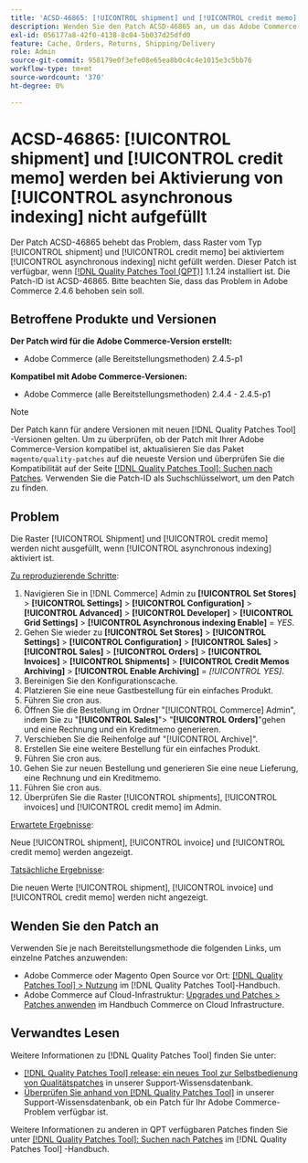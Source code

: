 ```yaml
---
title: 'ACSD-46865: [!UICONTROL shipment] und [!UICONTROL credit memo] werden bei aktiviertem [!UICONTROL asynchronous indexing] nicht aufgefüllt.'
description: Wenden Sie den Patch ACSD-46865 an, um das Adobe Commerce-Problem zu beheben, bei dem bei aktiviertem [!UICONTROL asynchronous indexing] keine Raster von [!UICONTROL shipment] und [!UICONTROL credit memo] gefüllt werden.
exl-id: 056177a8-42f0-4138-8c04-5b037d25dfd0
feature: Cache, Orders, Returns, Shipping/Delivery
role: Admin
source-git-commit: 958179e0f3efe08e65ea8b0c4c4e1015e3c5bb76
workflow-type: tm+mt
source-wordcount: '370'
ht-degree: 0%

---
```


# ACSD-46865: [!UICONTROL shipment] und [!UICONTROL credit memo] werden bei Aktivierung von [!UICONTROL asynchronous indexing] nicht aufgefüllt

Der Patch ACSD-46865 behebt das Problem, dass Raster vom Typ [!UICONTROL shipment] und [!UICONTROL credit memo] bei aktiviertem [!UICONTROL asynchronous indexing] nicht gefüllt werden. Dieser Patch ist verfügbar, wenn [[!DNL Quality Patches Tool (QPT)]](/help/announcements/adobe-commerce-announcements/magento-quality-patches-released-new-tool-to-self-serve-quality-patches.md) 1.1.24 installiert ist. Die Patch-ID ist ACSD-46865. Bitte beachten Sie, dass das Problem in Adobe Commerce 2.4.6 behoben sein soll.

## Betroffene Produkte und Versionen

**Der Patch wird für die Adobe Commerce-Version erstellt:**

* Adobe Commerce (alle Bereitstellungsmethoden) 2.4.5-p1

**Kompatibel mit Adobe Commerce-Versionen:**

* Adobe Commerce (alle Bereitstellungsmethoden) 2.4.4 - 2.4.5-p1

>[!NOTE]
>
>Der Patch kann für andere Versionen mit neuen [!DNL Quality Patches Tool] -Versionen gelten. Um zu überprüfen, ob der Patch mit Ihrer Adobe Commerce-Version kompatibel ist, aktualisieren Sie das Paket `magento/quality-patches` auf die neueste Version und überprüfen Sie die Kompatibilität auf der Seite [[!DNL Quality Patches Tool]: Suchen nach Patches](https://experienceleague.adobe.com/tools/commerce-quality-patches/index.html). Verwenden Sie die Patch-ID als Suchschlüsselwort, um den Patch zu finden.

## Problem

Die Raster [!UICONTROL Shipment] und [!UICONTROL credit memo] werden nicht ausgefüllt, wenn [!UICONTROL asynchronous indexing] aktiviert ist.

<u>Zu reproduzierende Schritte</u>:

1. Navigieren Sie in [!DNL Commerce] Admin zu **[!UICONTROL Set Stores]** > **[!UICONTROL Settings]** > **[!UICONTROL Configuration]** > **[!UICONTROL Advanced]** > **[!UICONTROL Developer]** > **[!UICONTROL Grid Settings]** > **[!UICONTROL Asynchronous indexing Enable]** = *YES*.
2. Gehen Sie wieder zu **[!UICONTROL Set Stores]** > **[!UICONTROL Settings]** > **[!UICONTROL Configuration]** > **[!UICONTROL Sales]** > **[!UICONTROL Sales]** > **[!UICONTROL Orders]** > **[!UICONTROL Invoices]** > **[!UICONTROL Shipments]** > **[!UICONTROL Credit Memos Archiving]** > **[!UICONTROL Enable Archiving]** = *[!UICONTROL YES]*.
3. Bereinigen Sie den Konfigurationscache.
4. Platzieren Sie eine neue Gastbestellung für ein einfaches Produkt.
5. Führen Sie cron aus.
6. Öffnen Sie die Bestellung im Ordner &quot;[!UICONTROL Commerce] Admin&quot;, indem Sie zu &quot;**[!UICONTROL Sales]**&quot;> &quot;**[!UICONTROL Orders]**&quot;gehen und eine Rechnung und ein Kreditmemo generieren.
7. Verschieben Sie die Reihenfolge auf &quot;[!UICONTROL Archive]&quot;.
8. Erstellen Sie eine weitere Bestellung für ein einfaches Produkt.
9. Führen Sie cron aus.
10. Gehen Sie zur neuen Bestellung und generieren Sie eine neue Lieferung, eine Rechnung und ein Kreditmemo.
11. Führen Sie cron aus.
12. Überprüfen Sie die Raster [!UICONTROL shipments], [!UICONTROL invoices] und [!UICONTROL credit memo] im Admin.

<u>Erwartete Ergebnisse</u>:

Neue [!UICONTROL shipment], [!UICONTROL invoice] und [!UICONTROL credit memo] werden angezeigt.

<u>Tatsächliche Ergebnisse</u>:

Die neuen Werte [!UICONTROL shipment], [!UICONTROL invoice] und [!UICONTROL credit memo] werden nicht angezeigt.

## Wenden Sie den Patch an

Verwenden Sie je nach Bereitstellungsmethode die folgenden Links, um einzelne Patches anzuwenden:

* Adobe Commerce oder Magento Open Source vor Ort: [[!DNL Quality Patches Tool] > Nutzung](https://experienceleague.adobe.com/docs/commerce-operations/tools/quality-patches-tool/usage.html) im [!DNL Quality Patches Tool]-Handbuch.
* Adobe Commerce auf Cloud-Infrastruktur: [Upgrades und Patches > Patches anwenden](https://experienceleague.adobe.com/docs/commerce-cloud-service/user-guide/develop/upgrade/apply-patches.html) im Handbuch Commerce on Cloud Infrastructure.

## Verwandtes Lesen

Weitere Informationen zu [!DNL Quality Patches Tool] finden Sie unter:

* [[!DNL Quality Patches Tool] release: ein neues Tool zur Selbstbedienung von Qualitätspatches](/help/announcements/adobe-commerce-announcements/magento-quality-patches-released-new-tool-to-self-serve-quality-patches.md) in unserer Support-Wissensdatenbank.
* [Überprüfen Sie anhand von  [!DNL Quality Patches Tool]](/help/support-tools/patches-available-in-qpt-tool/check-patch-for-magento-issue-with-magento-quality-patches.md) in unserer Support-Wissensdatenbank, ob ein Patch für Ihr Adobe Commerce-Problem verfügbar ist.

Weitere Informationen zu anderen in QPT verfügbaren Patches finden Sie unter [[!DNL Quality Patches Tool]: Suchen nach Patches](https://experienceleague.adobe.com/tools/commerce-quality-patches/index.html) im [!DNL Quality Patches Tool] -Handbuch.
